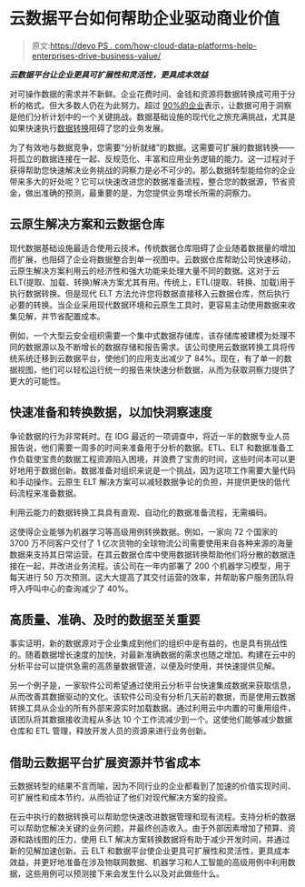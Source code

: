 # 云数据平台如何帮助企业驱动商业价值

> 原文:[https://devo PS . com/how-cloud-data-platforms-help-enterprises-drive-business-value/](https://devops.com/how-cloud-data-platforms-help-enterprises-drive-business-value/)

***云数据平台让企业更具可扩展性和灵活性，更具成本效益***

对可操作数据的需求并不新鲜。企业花费时间、金钱和资源将数据转换成可用于分析的格式。但大多数人仍在为此努力。超过 [90%的企业](https://signrt.online/click?redirect=https%3A%2F%2Fwww.matillion.com%2Fabout%2Fnews%2Fsurvey-rapid-time-to-value-is-the-main-driver-for-analytics-projects-yet-making-data-available-for-insights-is-a-barrier-for-90-of-enterprises%2F&dID=1605556268555&linkName=%2090%20percent%20of%20enterprises)表示，让数据可用于洞察是他们分析计划中的一个关键挑战。数据基础设施的现代化之旅充满挑战，尤其是如果快速执行[数据转换](https://devops.com/3-steps-to-turn-a-data-deluge-into-actionable-intelligence/)阻碍了您的业务发展。

为了有效地与数据竞争，您需要“分析就绪”的数据。这需要可扩展的数据转换——将孤立的数据连接在一起、反规范化、丰富和应用业务逻辑的能力。这一过程对于获得帮助您快速解决业务挑战的洞察力是必不可少的。那么数据转型能给你的企业带来多大的好处呢？它可以快速改进您的数据准备流程，整合您的数据源，节省资金，做出准确的预测，最重要的是，为您提供业务增长所需的洞察力。

## 云原生解决方案和云数据仓库

现代数据基础设施最适合使用云技术。传统数据仓库阻碍了企业随着数据量的增加而扩展，也阻碍了企业将数据整合到单一视图中。云数据仓库帮助公司快速移动，云原生解决方案利用云的经济性和强大功能来处理大量不同的数据。这对于云 ELT(提取、加载、转换)解决方案尤其有用。传统上，ETL(提取、转换、加载)用于执行数据转换。但是现代 ELT 方法允许您将数据直接移入云数据仓库，然后执行必要的转换。当企业采用现代数据环境和云原生工具时，更容易主动使用数据来收集见解，并节省配置成本。

例如，一个大型云安全组织需要一个集中式数据存储库，该存储库被建模为处理不同的数据源以及不断增长的数据存储和报告需求。该公司使用云数据转换工具将传统系统迁移到云数据平台，使他们的应用支出减少了 84%。现在，有了单一的数据视图，他们可以轻松运行统一的报告来快速分析数据，从而为获取洞察力提供了更大的可能性。

## 快速准备和转换数据，以加快洞察速度

争论数据的行为非常耗时。在 IDG 最近的一项调查中，将近一半的数据专业人员报告说，他们需要一周多的时间来准备用于分析的数据。ETL、ELT 和数据准备工作负载使宝贵的数据工程资源陷入困境，并浪费了宝贵的时间，这些时间本可以更好地用于数据创新。数据准备对组织来说是一个挑战，因为这项工作需要大量代码和手动操作。云原生 ELT 解决方案可以减轻数据争论的负担，并提供更快的低代码流程来准备数据。

利用云能力的数据转换工具具有直观、自动化的数据准备流程，无需编码。

这使得企业能够为机器学习等高级用例转换数据。例如，一家向 72 个国家的 3700 万不同客户交付了 1 亿次货物的全球物流公司需要使用来自各种来源的海量数据来支持其日常运营。在其云数据仓库中使用数据转换帮助他们将分散的数据连接在一起，并改进业务流程。该公司在一年内部署了 200 个机器学习模型，用于每天进行 50 万次预测。这大大提高了其交付运营的效率，并帮助客户服务团队将呼入呼叫中心的查询减少了 40%。

## 高质量、准确、及时的数据至关重要

事实证明，新的数据源对于企业集成到他们的组织中是有益的，也是具有挑战性的。随着数据增长速度的加快，对最新准确数据的需求也随之增加。构建在云中的分析平台可以提供急需的高质量数据管道，以便及时使用，并快速提供见解。

另一个例子是，一家软件公司希望通过使用云分析平台快速集成数据来获取信息，从而改善其数据驱动的文化。该软件公司没有分析几天前的数据，而是使用云数据转换工具从企业的所有外部来源实时加载数据。通过利用云中内置的可重用组件，该团队将其数据接收流程从多达 10 个工作流减少到一个。这使他们能够减少数据仓库和 ETL 管理，释放开发人员的资源来进行业务创新。

## 借助云数据平台扩展资源并节省成本

云数据转型的结果不言而喻，因为不同行业的企业都看到了加速的价值实现时间、可扩展性和成本节约，从而验证了他们对现代解决方案的投资。

在云中执行的数据转换可以帮助您快速改进数据管理和现有流程。支持分析的数据可以帮助您解决关键的业务问题，并最终创造收入。由于外部因素增加了预算、资源和路线图的压力，使用 ELT 解决方案转换数据将有助于减少开发时间，并通过新的见解加速创新。云 ELT 和数据平台使企业更具可扩展性和灵活性，更具成本效益，并更好地准备在涉及物联网数据、机器学习和人工智能的高级用例中利用数据，这些用例可以预测接下来会发生什么以及对此做些什么。